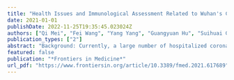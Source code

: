 ```yaml
---
title: "Health Issues and Immunological Assessment Related to Wuhan's COVID-19 Survivors: A Multicenter Follow-Up Study"
date: 2021-01-01
publishDate: 2022-11-25T19:35:45.023024Z
authors: ["Qi Mei", "Fei Wang", "Yang Yang", "Guangyuan Hu", "Suihuai Guo", "Qing Zhang", "Amy Bryant", "Lingjie Zhang", "Christian Kurts", "Li Wei", "Xianglin Yuan", "Jian Li"]
publication_types: ["2"]
abstract: "Background: Currently, a large number of hospitalized coronavirus infectious disease-2019 (COVID-19) patients have met the clinical discharge criteria and have been discharged. Little is known about the sequelae and herd immunity, two important factors influencing the life quality and safety of COVID-19 survivors.Methods: Discharged COVID-19 patients from four medical facilities in Wuhan, China, were followed in order to record and investigate possible post-COVID-19 sequelae and herd immunity. After hospital discharge, patients reported to Fangcang shelter hospitals for an initial 14-day period of mandatory clinical monitoring. After release from these shelter hospitals, patients returned home for self-quarantine. Real-time quantitative PCR (RT-qPCR) was used for severe acute respiratory syndrome-related coronavirus 2 (SARS-CoV-2) detection. Colloidal gold-based immunochromatographic strip assay (ICGSA) was used for anti-SARS-CoV-2 immunoglobulin G (IgG) and immunoglobulin M (IgM) antibody testing. The data for this study are derived from case reports, medical records, and self-reports.Results: A total of 3,677 COVID-19 survivors [median age = 59 years, interquartile range (IQR) = 47–68, range = 10–98; 55.5% female] who were released from four hospitals in Wuhan, China, between January 18 and March 29, 2020 were followed for a median of 144 days (IQR = 135–157). During follow-up, 976 (26.5%) patients had at least one post-COVID-19 sequela. The incidence of post-COVID-19 sequelae among elderly COVID-19 survivors (age ≥60 years) was slightly increased compared to that of young COVID-19 survivors (age textless60 years; relative risk = 1.05, 95% CI = 1.02–1.10, p = 0.007). During follow-up, a dramatic reduction of anti-SARS-CoV-2 IgG (88.0%, 95% CI = 84.2–90.4) and IgM (93.2%, 95% CI = 88.5–96.4) antibodies was observed. Among these COVID-19 survivors, 1.2% (n = 45) retested positive for SARS-CoV-2 and 1.0% (n = 37) died during follow-up. Of those who died during follow-up, 70.3% were male and all were negative for both IgG and IgM, except for one person who was IgG-positive.Conclusions: Our study documents significant post-COVID-19 sequelae that impair functions of multiple organ systems in COVID-19 survivors, suggesting that the long-term effects of this disease will negatively impact survivors' quality of life, continue to strain health care systems, and result in extended periods of lost productivity. Furthermore, female gender and anti-SARS-CoV-2 immunity may play an essential role in the survival after COVID-19 infection."
featured: false
publication: "*Frontiers in Medicine*"
url_pdf: "https://www.frontiersin.org/article/10.3389/fmed.2021.617689"
---
```



